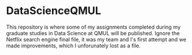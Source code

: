 # DataScienceQMUL
This repository is where some of my assignments completed during my graduate studies in Data Science at QMUL will be published. Ignore the Netflix search engine final file, it was my team and I's first attempt and we made improvements, which I unforunately lost as a file.
